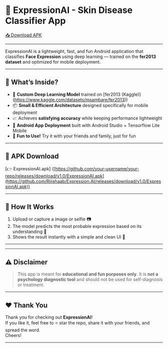 # 🤖 ExpressionAI - Skin Disease Classifier App

[📥 Download APK]([https://github.com/your-username/your-repo/releases/download/v1.0/ExpressionAI.apk](https://github.com/Riiishaab/Expression.AI/releases/download/v1.0/ExpressionAI.apk))

---

ExpressionAI is a lightweight, fast, and fun Android application that classifies **Face Expression** using deep learning — trained on the **fer2013 dataset** and optimized for mobile deployment.

---

## 🔬 What’s Inside?

- 🧠 **Custom Deep Learning Model** trained on [fer2013 (Kaggle)] (https://www.kaggle.com/datasets/msambare/fer2013))
- 📦 **Small & Efficient Architecture** designed specifically for mobile deployment
- 📈 Achieves **satisfying accuracy** while keeping performance lightweight
- 📱 **Android App Deployment** built with Android Studio + Tensorflow Lite Mobile
- 🎉 **Fun to Use!** Try it with your friends and family, just for fun

---

## 📲 APK Download

[👉 ExpressionAI.apk] ([https://github.com/your-username/your-repo/releases/download/v1.0/ExpressionAI.apk](https://github.com/Riiishaab/Expression.AI/releases/download/v1.0/ExpressionAI.apk))

---

## 🚀 How It Works

1. Upload or capture a image or selfie 📷
2. The model predicts the most probable expression based on its understanding 🧬
3. Shows the result instantly with a simple and clean UI 🌟

---

---

## ⚠️ Disclaimer

> This app is meant for **educational and fun purposes only**. It is **not a psychology diagnostic tool** and should not be used for self-diagnosis or treatment.

---

## ❤️ Thank You

Thank you for checking out **ExpressionAI**!  
If you like it, feel free to ⭐️ star the repo, share it with your friends, and spread the word.  
Cheers!

---
